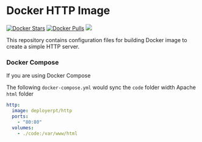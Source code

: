 # Docker HTTP Image
[![Docker Stars](https://img.shields.io/docker/stars/deployerpt/http.svg)](https://registry.hub.docker.com/u/deployerpt/http)
[![Docker Pulls](https://img.shields.io/docker/pulls/deployerpt/http.svg)](https://registry.hub.docker.com/u/deployerpt/http) [![](https://images.microbadger.com/badges/image/deployerpt/http.svg)](https://microbadger.com/images/deployerpt/http "Get your own image badge on microbadger.com")

This repository contains configuration files for building Docker image to create a simple HTTP server.

### Docker Compose

If you are using Docker Compose 

The following `docker-compose.yml` would sync the `code` folder width Apache `html` folder

```yaml
http:
  image: deployerpt/http
  ports:
    - "80:80"
  volumes:
    - ./code:/var/www/html
```
 